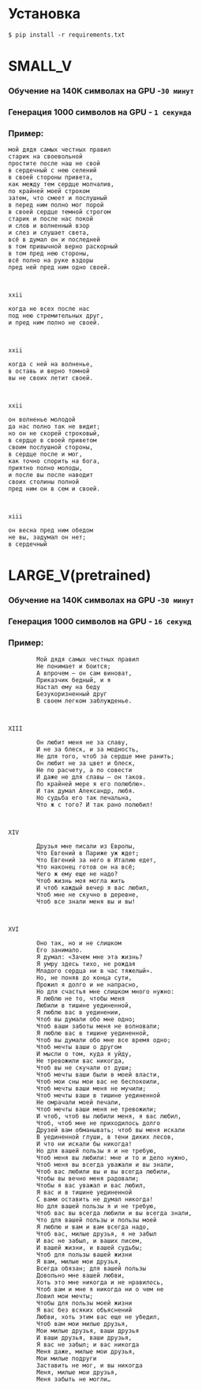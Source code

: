# Установка

```$ pip install -r requirements.txt```


# SMALL_V

### **Обучение** на **140K** символах на **GPU** -```30 минут```
### **Генерация** **1000** символов на **GPU** -  ```1 секунда```

### Пример:

```
мой дядя самых честных правил
старик на своевольной
простите после наш не свой
в сердечный с нею селений
в своей стороны привета,
как между тем сердце молчалив,
по крайней моей строком
затем, что смеет и послушный
в перед ним полно мог порой
в своей сердце темной строгом
старик и после нас покой
и слов и волненный взор
и слез и слушает света,
всё в думал он и последней
в том привычной верно раскорный
в том пред нею стороны,
всё полно на руке вздоры
пред ней пред ним одно своей.



xxii

когда не всех после нас
под нею стремительных друг,
и пред ним полно не своей.



xxii

когда с ней на волненье,
в оставь и верно томной
вы не своих летит своей.



xxii

он волненье молодой
да нас полно так не видит;
но он не скорей строковый,
в сердце в своей приветом
своим послушной стороны,
в сердце после и мог,
как точно спорить на бога,
приятно полно молоды,
и после вы после наводит
своих столины полной
пред ним он в сем и своей.



xiii

он весна пред ним обедом
не вы, задумал он нет;
в сердечный 
```

# LARGE_V(pretrained)

### **Обучение** на **140K** символах на **GPU** -```30 минут```

### **Генерация** **1000** символов на **GPU** - ```16 секунд```

### Пример:

```
		Мой дядя самых честных правил
		Не понимает и боится;
		А впрочем – он сам виноват,
		Приказчик бедный, и я
		Настал ему на беду
		Безукоризненный друг
		В своем легком заблужденье.



XIII

		Он любит меня не за славу,
		И не за блеск, и за модность,
		Не для того, чтоб за сердце мне ранить;
		Он любит не за цвет и блеск,
		Не по расчету, а по совести
		И даже не для славы – он таков.
		По крайней мере я его полюблю».
		И так думал Александр, любя.
		Но судьба его так печальна,
		Что ж с того? И так рано полюбил!



XIV

		Друзья мне писали из Европы,
		Что Евгений в Париже уж ждет;
		Что Евгений за него в Италию едет,
		Что наконец готов он на всё;
		Чего ж ему еще не надо?
		Чтоб жизнь моя могла жить
		И чтоб каждый вечер я вас любил,
		Чтоб мне не скучно в деревне,
		Чтоб все знали меня вы и вы!



XVI

		Оно так, но и не слишком
		Его занимало.
		Я думал: «Зачем мне эта жизнь?
		Я умру здесь тихо, не рождая
		Младого сердца ни в час тяжелый».
		Но, не поняв до конца сути,
		Прожил я долго и не напрасно,
		Но для счастья мне слишком много нужно:
		Я люблю не то, чтобы меня
		Любили в тишине уединенной,
		Я люблю вас в уединении,
		Чтоб вы думали обо мне одно;
		Чтоб ваши заботы меня не волновали;
		Я люблю вас в тишине уединенной,
		Чтоб вы думали обо мне все время одно;
		Чтоб мечты ваши о другом
		И мысли о том, куда я уйду,
		Не тревожили вас никогда,
		Чтоб вы не скучали от души;
		Чтоб мечты ваши были в моей власти,
		Чтоб мои сны мои вас не беспокоили,
		Чтоб мечты ваши меня не мучили;
		Чтоб мечты ваши в тишине уединенной
		Не омрачали моей печали,
		Чтоб мечты ваши меня не тревожили;
		И чтоб, чтоб вы любили меня, я вас любил,
		Чтоб, чтоб мне не приходилось долго
		Друзей вам обманывать; чтоб вы меня искали
		В уединенной глуши, в тени диких лесов,
		И что ни искали бы никогда!
		Но для вашей пользы я и не требую,
		Чтоб меня вы любили: мне и то и дело нужно,
		Чтоб меня вы всегда уважали и вы знали,
		Чтоб вас любили вы и вы всегда любили,
		Чтобы вы вечно меня радовали;
		Чтобы я вас уважал и вас любил,
		Я вас и в тишине уединенной
		С вами оставить не думал никогда!
		Но для вашей пользы я и не требую,
		Чтоб вас вы всегда любили и вы всегда знали,
		Что для вашей пользы и пользы моей
		Я люблю и вам и вам всегда надо,
		Чтоб вас, милые друзья, я не забыл
		И вас не забыл, и ваших писем,
		И вашей жизни, и вашей судьбы;
		Чтоб для пользы вашей жизни
		Я вам, милые мои друзья,
		Всегда обязан; для вашей пользы
		Довольно мне вашей любви,
		Хоть это мне никогда и не нравилось,
		Чтоб вам и мне я никогда ни о чем не
		Ловил мои мечты;
		Чтобы для пользы моей жизни
		Я вас без всяких объяснений
		Любви, хоть этим вас еще не убедил,
		Чтоб вам мои милые друзья,
		Мои милые друзья, ваши друзья
		И ваши друзья, ваши друзья,
		Я вас не забыл; и вас никогда
		Меня даже, милые мои друзья,
		Мои милые подруги
		Заставить не мог, и вы никогда
		Меня, милые мои друзья,
		Меня забыть не могли…
```
